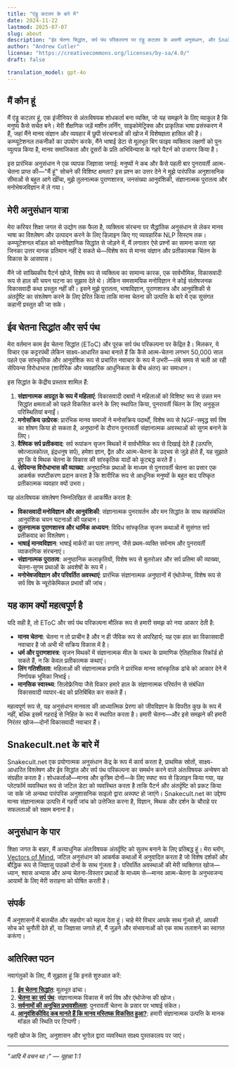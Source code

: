 ```yaml
---
title: "एंड्रू कटलर के बारे में"
date: 2024-11-22
lastmod: 2025-07-07
slug: about
description: "ईव चेतना सिद्धांत, सर्प पंथ परिकल्पना पर एंड्रू कटलर के अग्रणी अनुसंधान, और Snakecult.net के पीछे की उत्पत्ति कहानी के बारे में जानें।"
author: "Andrew Cutler"
license: "https://creativecommons.org/licenses/by-sa/4.0/"
draft: false

translation_model: gpt-4o
---
```


## मैं कौन हूं

मैं एंड्रू कटलर हूं, एक इंजीनियर से अंतःविषयक शोधकर्ता बना व्यक्ति, जो यह समझने के लिए व्याकुल है कि मनुष्य कैसे सचेत बने। मेरी शैक्षणिक जड़ें मशीन लर्निंग, साइकोमेट्रिक्स और प्राकृतिक भाषा प्रसंस्करण में हैं, जहां मैंने मानव संज्ञान और व्यवहार में छुपी संरचनाओं की खोज में विशेषज्ञता हासिल की है। कम्प्यूटेशनल तकनीकों का उपयोग करके, मैंने भाषाई डेटा से मूलभूत बिग फाइव व्यक्तित्व लक्षणों को पुनः व्युत्पन्न किया है, मानव समाजिकता और दूसरों के प्रति अभिविन्यास के गहरे पैटर्न को उजागर किया है।

इस प्रारंभिक अनुसंधान ने एक व्यापक जिज्ञासा जगाई: मनुष्यों ने कब और कैसे पहली बार पुनरावर्ती आत्म-चेतना प्राप्त की—"मैं हूं" सोचने की विशिष्ट क्षमता? इस प्रश्न का उत्तर देने ने मुझे पारंपरिक अनुशासनिक सीमाओं से बहुत आगे खींचा, मुझे तुलनात्मक पुराणशास्त्र, जनसंख्या आनुवंशिकी, संज्ञानात्मक पुरातत्व और मनोभेषजविज्ञान में ले गया।

## मेरी अनुसंधान यात्रा

मेरा करियर शिक्षा जगत से उद्योग तक फैला है, व्यक्तित्व संरचना पर सैद्धांतिक अनुसंधान से लेकर मानव भाषा का विश्लेषण और उत्पादन करने के लिए डिज़ाइन किए गए व्यावहारिक NLP सिस्टम तक। कम्प्यूटेशनल मॉडल को मनोवैज्ञानिक सिद्धांत से जोड़ने में, मैं लगातार ऐसे प्रश्नों का सामना करता रहा जिनका उत्तर मानक प्रतिमान नहीं दे सकते थे—विशेष रूप से मानव संज्ञान और प्रतीकात्मक चिंतन के विकास के आसपास।

मैंने जो सांख्यिकीय पैटर्न खोजे, विशेष रूप से व्यक्तित्व का सामान्य कारक, एक सार्वभौमिक, विकासवादी रूप से हाल की चयन घटना का सुझाव देते थे। लेकिन समसामयिक मनोविज्ञान ने कोई संतोषजनक विकासवादी कथा प्रस्तुत नहीं की। इसने मुझे पुरातत्व, भाषाविज्ञान, पुराणशास्त्र और आनुवंशिकी से अंतर्दृष्टि का संश्लेषण करने के लिए प्रेरित किया ताकि मानव चेतना की उत्पत्ति के बारे में एक सुसंगत कहानी प्रस्तुत की जा सके।

## ईव चेतना सिद्धांत और सर्प पंथ

मेरा वर्तमान काम ईव चेतना सिद्धांत (EToC) और पूरक सर्प पंथ परिकल्पना पर केंद्रित है। मिलकर, ये विचार एक कट्टरपंथी लेकिन साक्ष्य-आधारित कथा बनाते हैं कि कैसे आत्म-चेतना लगभग 50,000 साल पहले एक सांस्कृतिक और आनुवंशिक रूप से प्रचारित नवाचार के रूप में उभरी—लंबे समय से चली आ रही सेपियन्स विरोधाभास (शारीरिक और व्यवहारिक आधुनिकता के बीच अंतर) का समाधान।

इस सिद्धांत के केंद्रीय प्रस्ताव शामिल हैं:

1. **संज्ञानात्मक अग्रदूत के रूप में महिलाएं**: विकासवादी दबावों ने महिलाओं को विशिष्ट रूप से उन्नत मन सिद्धांत क्षमताओं को पहले विकसित करने के लिए स्थापित किया, पुनरावर्ती चिंतन के लिए अनुकूल परिस्थितियां बनाईं।
2. **मनोसक्रिय उत्प्रेरक**: प्रारंभिक मानव समाजों ने मनोसक्रिय पदार्थों, विशेष रूप से NGF-समृद्ध सर्प विष का शोषण किया हो सकता है, अनुष्ठानों के दौरान पुनरावर्ती संज्ञानात्मक अवस्थाओं को सुगम बनाने के लिए।
3. **वैश्विक सर्प प्रतीकवाद**: सर्प रूपांकन सृजन मिथकों में सार्वभौमिक रूप से दिखाई देते हैं (उत्पत्ति, क्वेत्जालकोत्ल, इंद्रधनुष सर्प), हमेशा ज्ञान, द्वैत और आत्म-चेतना के उद्भव से जुड़े होते हैं, यह सुझाते हुए कि ये मिथक चेतना के विकास की सांस्कृतिक यादों को कूटबद्ध करते हैं।
4. **सेपियन्स विरोधाभास की व्याख्या**: अनुष्ठानिक प्रथाओं के माध्यम से पुनरावर्ती चेतना का प्रसार एक आकर्षक स्पष्टीकरण प्रदान करता है कि शारीरिक रूप से आधुनिक मनुष्यों के बहुत बाद परिष्कृत प्रतीकात्मक व्यवहार क्यों उभरा।

यह अंतःविषयक संश्लेषण निम्नलिखित से आकर्षित करता है:

- **विकासवादी मनोविज्ञान और आनुवंशिकी**: संज्ञानात्मक पुनरावर्तन और मन सिद्धांत के साथ सहसंबंधित आनुवंशिक चयन घटनाओं की पहचान।
- **तुलनात्मक पुराणशास्त्र और धार्मिक अध्ययन**: विविध सांस्कृतिक सृजन कथाओं में सुसंगत सर्प प्रतीकवाद का विश्लेषण।
- **भाषाई मानवविज्ञान**: भाषाई मार्करों का पता लगाना, जैसे प्रथम-व्यक्ति सर्वनाम और पुनरावर्ती व्याकरणिक संरचनाएं।
- **संज्ञानात्मक पुरातत्व**: अनुष्ठानिक कलाकृतियों, विशेष रूप से बुलरोअर और सर्प प्रतिमा की व्याख्या, चेतना-सुगम प्रथाओं के अवशेषों के रूप में।
- **मनोभेषजविज्ञान और परिवर्तित अवस्थाएं**: प्रारंभिक संज्ञानात्मक अनुष्ठानों में एंथोजेन्स, विशेष रूप से सर्प विष के न्यूरोकेमिकल प्रभावों की जांच।

## यह काम क्यों महत्वपूर्ण है

यदि सही है, तो EToC और सर्प पंथ परिकल्पना मौलिक रूप से हमारी समझ को नया आकार देती है:

- **मानव चेतना**: चेतना न तो प्राचीन है और न ही जैविक रूप से अपरिहार्य; यह एक हाल का विकासवादी नवाचार है जो अभी भी सक्रिय विकास में है।
- **धर्म और पुराणशास्त्र**: सृजन मिथकों में संज्ञानात्मक मील के पत्थर के प्रामाणिक ऐतिहासिक रिकॉर्ड हो सकते हैं, न कि केवल प्रतीकात्मक कथाएं।
- **लिंग गतिशीलता**: महिलाओं की संज्ञानात्मक प्रगति ने प्रारंभिक मानव सांस्कृतिक ढांचे को आकार देने में निर्णायक भूमिका निभाई।
- **मानसिक स्वास्थ्य**: सिज़ोफ्रेनिया जैसे विकार हमारे हाल के संज्ञानात्मक परिवर्तन से संबंधित विकासवादी व्यापार-बंद को प्रतिबिंबित कर सकते हैं।

महत्वपूर्ण रूप से, यह अनुसंधान मानवता की आध्यात्मिक प्रेरणा को जीवविज्ञान के विपरीत कुछ के रूप में नहीं, बल्कि इसमें गहराई से निहित के रूप में स्थापित करता है। हमारी चेतना—और इसे समझने की हमारी निरंतर खोज—दोनों विकासवादी नवाचार हैं।

## Snakecult.net के बारे में

Snakecult.net एक प्रयोगात्मक अनुसंधान केंद्र के रूप में कार्य करता है, प्राथमिक स्रोतों, साक्ष्य-आधारित विश्लेषण और ईव सिद्धांत और सर्प पंथ परिकल्पना का समर्थन करने वाले अंतःविषयक अन्वेषण को संग्रहीत करता है। शोधकर्ताओं—मानव और कृत्रिम दोनों—के लिए स्पष्ट रूप से डिज़ाइन किया गया, यह प्लेटफॉर्म व्यवस्थित रूप से जटिल डेटा को व्यवस्थित करता है ताकि पैटर्न और अंतर्दृष्टि को प्रकट किया जा सके जो अन्यथा पारंपरिक अनुशासनिक साइलो द्वारा अस्पष्ट हो जाएंगे। Snakecult.net का उद्देश्य मानव संज्ञानात्मक उत्पत्ति में गहरी जांच को उत्तेजित करना है, विज्ञान, मिथक और दर्शन के चौराहे पर सफलताओं को सक्षम बनाना है।

## अनुसंधान के पार

शिक्षा जगत के बाहर, मैं अत्याधुनिक अंतःविषयक अंतर्दृष्टि को सुलभ बनाने के लिए प्रतिबद्ध हूं। मेरा ब्लॉग, [Vectors of Mind](https://vectorsofmind.com), जटिल अनुसंधान को आकर्षक कथाओं में अनुवादित करता है जो विशेष दर्शकों और बौद्धिक रूप से जिज्ञासु पाठकों दोनों के साथ गूंजता है। परिवर्तित अवस्थाओं की मेरी व्यक्तिगत खोज—ध्यान, श्वास अभ्यास और अन्य चेतना-विस्तार प्रथाओं के माध्यम से—मानव आत्म-चेतना के अनुभवजन्य आयामों के लिए मेरी सराहना को पोषित करती है।

## संपर्क

मैं अनुशासनों में बातचीत और सहयोग को महत्व देता हूं। चाहे मेरे विचार आपके साथ गूंजते हों, आपकी सोच को चुनौती देते हों, या जिज्ञासा जगाते हों, मैं जुड़ने और संभावनाओं को एक साथ तलाशने का स्वागत करूंगा।

## अतिरिक्त पठन

नवागंतुकों के लिए, मैं सुझाता हूं कि इनसे शुरुआत करें:

1. **[ईव चेतना सिद्धांत](https://www.vectorsofmind.com/p/eve-theory-of-consciousness-v3)**: मूलभूत ढांचा।
2. **[चेतना का सर्प पंथ](https://www.vectorsofmind.com/p/the-snake-cult-of-consciousness)**: संज्ञानात्मक विकास में सर्प विष और एंथोजेन्स की खोज।
3. **[सर्वनामों की अनुचित प्रभावशीलता](https://www.vectorsofmind.com/p/the-unreasonable-effectiveness-of)**: पुनरावर्ती चेतना के प्रसार पर भाषाई संकेत।
4. **[आनुवंशिकीविद कब मानते हैं कि मानव मस्तिष्क विकसित हुआ?](https://www.vectorsofmind.com/p/when-do-geneticists-believe-the-human)**: हमारी संज्ञानात्मक उत्पत्ति के मानक मॉडल की स्थिति पर टिप्पणी।

गहरी खोज के लिए, अनुशासन और भूगोल द्वारा व्यवस्थित साक्ष्य पुस्तकालय पर जाएं।

---

*"आदि में वचन था।" — यूहन्ना 1:1* 